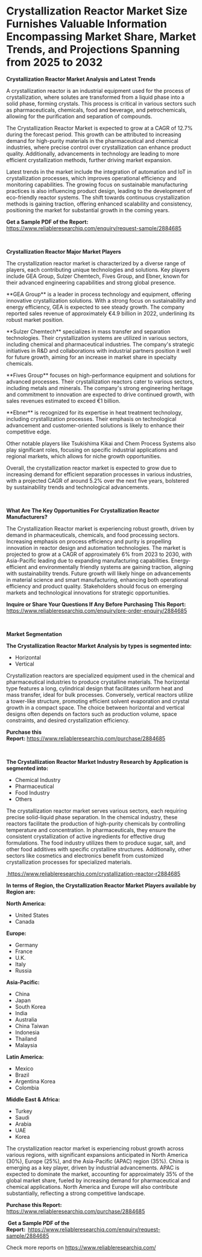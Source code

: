 <p><h1>Crystallization Reactor Market Size Furnishes Valuable Information Encompassing Market Share, Market Trends, and Projections Spanning from 2025 to 2032</h1></p><p><strong>Crystallization Reactor Market Analysis and Latest Trends</strong></p>
<p><p>A crystallization reactor is an industrial equipment used for the process of crystallization, where solutes are transformed from a liquid phase into a solid phase, forming crystals. This process is critical in various sectors such as pharmaceuticals, chemicals, food and beverage, and petrochemicals, allowing for the purification and separation of compounds.</p><p>The Crystallization Reactor Market is expected to grow at a CAGR of 12.7% during the forecast period. This growth can be attributed to increasing demand for high-purity materials in the pharmaceutical and chemical industries, where precise control over crystallization can enhance product quality. Additionally, advancements in technology are leading to more efficient crystallization methods, further driving market expansion.</p><p>Latest trends in the market include the integration of automation and IoT in crystallization processes, which improves operational efficiency and monitoring capabilities. The growing focus on sustainable manufacturing practices is also influencing product design, leading to the development of eco-friendly reactor systems. The shift towards continuous crystallization methods is gaining traction, offering enhanced scalability and consistency, positioning the market for substantial growth in the coming years.</p></p>
<p><strong>Get a Sample PDF of the Report:&nbsp;</strong> <a href="https://www.reliableresearchiq.com/enquiry/request-sample/2884685?utm_campaign=3116&utm_medium=2&utm_source=Github&utm_content=ia&utm_term=13032025&utm_id=crystallization-reactor">https://www.reliableresearchiq.com/enquiry/request-sample/2884685</a></p>
<p>&nbsp;</p>
<p><strong>Crystallization Reactor Major Market Players</strong></p>
<p><p>The crystallization reactor market is characterized by a diverse range of players, each contributing unique technologies and solutions. Key players include GEA Group, Sulzer Chemtech, Fives Group, and Ebner, known for their advanced engineering capabilities and strong global presence.</p><p>**GEA Group** is a leader in process technology and equipment, offering innovative crystallization solutions. With a strong focus on sustainability and energy efficiency, GEA is expected to see steady growth. The company reported sales revenue of approximately €4.9 billion in 2022, underlining its robust market position.</p><p>**Sulzer Chemtech** specializes in mass transfer and separation technologies. Their crystallization systems are utilized in various sectors, including chemical and pharmaceutical industries. The company's strategic initiatives in R&D and collaborations with industrial partners position it well for future growth, aiming for an increase in market share in specialty chemicals.</p><p>**Fives Group** focuses on high-performance equipment and solutions for advanced processes. Their crystallization reactors cater to various sectors, including metals and minerals. The company's strong engineering heritage and commitment to innovation are expected to drive continued growth, with sales revenues estimated to exceed €1 billion.</p><p>**Ebner** is recognized for its expertise in heat treatment technology, including crystallization processes. Their emphasis on technological advancement and customer-oriented solutions is likely to enhance their competitive edge. </p><p>Other notable players like Tsukishima Kikai and Chem Process Systems also play significant roles, focusing on specific industrial applications and regional markets, which allows for niche growth opportunities.</p><p>Overall, the crystallization reactor market is expected to grow due to increasing demand for efficient separation processes in various industries, with a projected CAGR of around 5.2% over the next five years, bolstered by sustainability trends and technological advancements.</p></p>
<p>&nbsp;</p>
<p><strong>What Are The Key Opportunities For Crystallization Reactor Manufacturers?</strong></p>
<p><p>The Crystallization Reactor market is experiencing robust growth, driven by demand in pharmaceuticals, chemicals, and food processing sectors. Increasing emphasis on process efficiency and purity is propelling innovation in reactor design and automation technologies. The market is projected to grow at a CAGR of approximately 6% from 2023 to 2030, with Asia-Pacific leading due to expanding manufacturing capabilities. Energy-efficient and environmentally friendly systems are gaining traction, aligning with sustainability trends. Future growth will likely hinge on advancements in material science and smart manufacturing, enhancing both operational efficiency and product quality. Stakeholders should focus on emerging markets and technological innovations for strategic opportunities.</p></p>
<p><strong>Inquire or Share Your Questions If Any Before Purchasing This Report:</strong> <a href="https://www.reliableresearchiq.com/enquiry/pre-order-enquiry/2884685?utm_campaign=3116&utm_medium=2&utm_source=Github&utm_content=ia&utm_term=13032025&utm_id=crystallization-reactor">https://www.reliableresearchiq.com/enquiry/pre-order-enquiry/2884685</a></p>
<p>&nbsp;</p>
<p><strong>Market Segmentation</strong></p>
<p><strong>The Crystallization Reactor Market Analysis by types is segmented into:</strong></p>
<p><ul><li>Horizontal</li><li>Vertical</li></ul></p>
<p><p>Crystallization reactors are specialized equipment used in the chemical and pharmaceutical industries to produce crystalline materials. The horizontal type features a long, cylindrical design that facilitates uniform heat and mass transfer, ideal for bulk processes. Conversely, vertical reactors utilize a tower-like structure, promoting efficient solvent evaporation and crystal growth in a compact space. The choice between horizontal and vertical designs often depends on factors such as production volume, space constraints, and desired crystallization efficiency.</p></p>
<p><strong>Purchase this Report:&nbsp;</strong><a href="https://www.reliableresearchiq.com/purchase/2884685?utm_campaign=3116&utm_medium=2&utm_source=Github&utm_content=ia&utm_term=13032025&utm_id=crystallization-reactor">https://www.reliableresearchiq.com/purchase/2884685</a></p>
<p>&nbsp;</p>
<p><strong>The Crystallization Reactor Market Industry Research by Application is segmented into:</strong></p>
<p><ul><li>Chemical Industry</li><li>Pharmaceutical</li><li>Food Industry</li><li>Others</li></ul></p>
<p><p>The crystallization reactor market serves various sectors, each requiring precise solid-liquid phase separation. In the chemical industry, these reactors facilitate the production of high-purity chemicals by controlling temperature and concentration. In pharmaceuticals, they ensure the consistent crystallization of active ingredients for effective drug formulations. The food industry utilizes them to produce sugar, salt, and other food additives with specific crystalline structures. Additionally, other sectors like cosmetics and electronics benefit from customized crystallization processes for specialized materials.</p></p>
<p><a href="https://www.reliableresearchiq.com/crystallization-reactor-r2884685?utm_campaign=3116&utm_medium=2&utm_source=Github&utm_content=ia&utm_term=13032025&utm_id=crystallization-reactor">&nbsp;https://www.reliableresearchiq.com/crystallization-reactor-r2884685</a></p>
<p><strong>In terms of Region, the Crystallization Reactor Market Players available by Region are:</strong></p>
<p>
    <p> <strong> North America: </strong>
        <ul>
            <li>United States</li>
            <li>Canada</li>
        </ul>
        </p> 
    <p> <strong> Europe: </strong>
        <ul>
            <li>Germany</li>
            <li>France</li>
            <li>U.K.</li>
            <li>Italy</li>
            <li>Russia</li>
        </ul>
        </p> 
    <p> <strong> Asia-Pacific: </strong>
        <ul>
            <li>China</li>
            <li>Japan</li>
            <li>South Korea</li>
            <li>India</li>
            <li>Australia</li>
            <li>China Taiwan</li>
            <li>Indonesia</li>
            <li>Thailand</li>
            <li>Malaysia</li>
        </ul>
        </p> 
    <p> <strong> Latin America: </strong>
        <ul>
            <li>Mexico</li>
            <li>Brazil</li>
            <li>Argentina Korea</li>
            <li>Colombia</li>
        </ul>
        </p> 
    <p> <strong> Middle East & Africa: </strong>
        <ul>
            <li>Turkey</li>
            <li>Saudi</li>
            <li>Arabia</li>
            <li>UAE</li>
            <li>Korea</li>
        </ul>
    </p>
    </p>
<p><p>The crystallization reactor market is experiencing robust growth across various regions, with significant expansions anticipated in North America (30%), Europe (25%), and the Asia-Pacific (APAC) region (35%). China is emerging as a key player, driven by industrial advancements. APAC is expected to dominate the market, accounting for approximately 35% of the global market share, fueled by increasing demand for pharmaceutical and chemical applications. North America and Europe will also contribute substantially, reflecting a strong competitive landscape.</p></p>
<p><strong>Purchase this Report: </strong><a href="https://www.reliableresearchiq.com/purchase/2884685?utm_campaign=3116&utm_medium=2&utm_source=Github&utm_content=ia&utm_term=13032025&utm_id=crystallization-reactor">https://www.reliableresearchiq.com/purchase/2884685</a></p>
<p>&nbsp;<strong>Get a Sample PDF of the Report:&nbsp;&nbsp;</strong><a href="https://www.reliableresearchiq.com/enquiry/request-sample/2884685?utm_campaign=3116&utm_medium=2&utm_source=Github&utm_content=ia&utm_term=13032025&utm_id=crystallization-reactor">https://www.reliableresearchiq.com/enquiry/request-sample/2884685</a></p>
<p><strong></strong></p>
<p>Check more reports on <a href="https://www.reliableresearchiq.com/?utm_campaign=3116&utm_medium=2&utm_source=Github&utm_content=ia&utm_term=13032025&utm_id=crystallization-reactor">https://www.reliableresearchiq.com/</a></p>